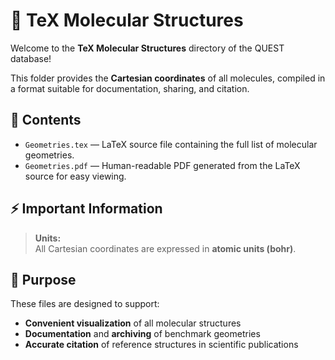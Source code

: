 # 📄 TeX Molecular Structures

Welcome to the **TeX Molecular Structures** directory of the QUEST database!

This folder provides the **Cartesian coordinates** of all molecules, compiled in a format suitable for documentation, sharing, and citation.

## 📂 Contents

- `Geometries.tex` — LaTeX source file containing the full list of molecular geometries.
- `Geometries.pdf` — Human-readable PDF generated from the LaTeX source for easy viewing.

## ⚡ Important Information

> **Units:**  
> All Cartesian coordinates are expressed in **atomic units (bohr)**.

## 🎯 Purpose

These files are designed to support:
- **Convenient visualization** of all molecular structures
- **Documentation** and **archiving** of benchmark geometries
- **Accurate citation** of reference structures in scientific publications

